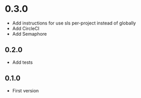 # 0.3.0
+ Add instructions for use sls per-project instead of globally
+ Add CircleCI
+ Add Semaphore

## 0.2.0

+ Add tests


## 0.1.0

+ First version